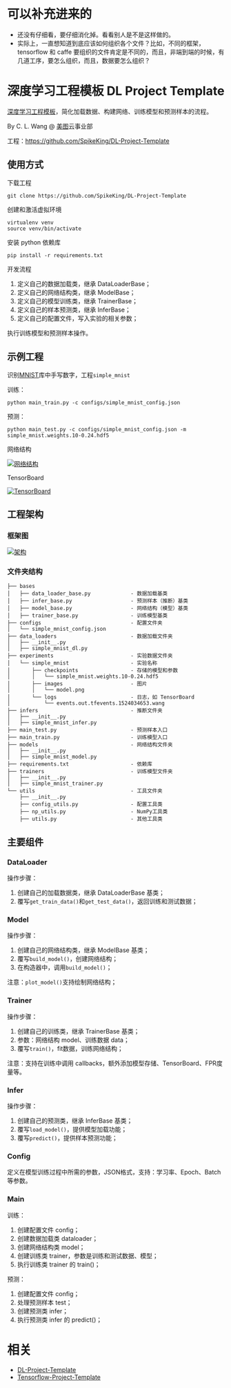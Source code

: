 

# 可以补充进来的

- 还没有仔细看，要仔细消化掉。看看别人是不是这样做的。
- 实际上，一直想知道到底应该如何组织各个文件？比如，不同的框架，tensorflow 和 caffe 要组织的文件肯定是不同的，而且，非端到端的时候，有几道工序，要怎么组织，而且，数据要怎么组织？



# 深度学习工程模板 DL Project Template


[深度学习工程模板](https://github.com/SpikeKing/DL-Project-Template)，简化加载数据、构建网络、训练模型和预测样本的流程。

By C. L. Wang @ [美图](http://www.meipai.com/)云事业部

工程：<https://github.com/SpikeKing/DL-Project-Template>

## 使用方式

下载工程

```
git clone https://github.com/SpikeKing/DL-Project-Template
```

创建和激活虚拟环境

```
virtualenv venv
source venv/bin/activate
```

安装 python 依赖库

```
pip install -r requirements.txt
```

开发流程

1. 定义自己的数据加载类，继承 DataLoaderBase；
2. 定义自己的网络结构类，继承 ModelBase；
3. 定义自己的模型训练类，继承 TrainerBase；
4. 定义自己的样本预测类，继承 InferBase；
5. 定义自己的配置文件，写入实验的相关参数；

执行训练模型和预测样本操作。

## 示例工程

识别[MNIST](http://yann.lecun.com/exdb/mnist/)库中手写数字，工程`simple_mnist`

训练：

```
python main_train.py -c configs/simple_mnist_config.json
```

预测：

```
python main_test.py -c configs/simple_mnist_config.json -m simple_mnist.weights.10-0.24.hdf5
```

网络结构

[![网络结构](https://github.com/SpikeKing/DL-Project-Template/raw/master/doc/model.png)](https://github.com/SpikeKing/DL-Project-Template/blob/master/doc/model.png)

TensorBoard

[![TensorBoard](https://github.com/SpikeKing/DL-Project-Template/raw/master/doc/tb.png)](https://github.com/SpikeKing/DL-Project-Template/blob/master/doc/tb.png)

## 工程架构

### 框架图

[![架构](https://github.com/SpikeKing/DL-Project-Template/raw/master/doc/arc.png)](https://github.com/SpikeKing/DL-Project-Template/blob/master/doc/arc.png)

### 文件夹结构

```
├── bases
│   ├── data_loader_base.py             - 数据加载基类
│   ├── infer_base.py                   - 预测样本（推断）基类
│   ├── model_base.py                   - 网络结构（模型）基类
│   ├── trainer_base.py                 - 训练模型基类
├── configs                             - 配置文件夹
│   └── simple_mnist_config.json
├── data_loaders                        - 数据加载文件夹
│   ├── __init__.py
│   ├── simple_mnist_dl.py
├── experiments                         - 实验数据文件夹
│   └── simple_mnist                    - 实验名称
│       ├── checkpoints                 - 存储的模型和参数
│       │   └── simple_mnist.weights.10-0.24.hdf5
│       ├── images                      - 图片
│       │   └── model.png
│       └── logs                        - 日志，如 TensorBoard
│           └── events.out.tfevents.1524034653.wang
├── infers                              - 推断文件夹
│   ├── __init__.py
│   ├── simple_mnist_infer.py
├── main_test.py                        - 预测样本入口
├── main_train.py                       - 训练模型入口
├── models                              - 网络结构文件夹
│   ├── __init__.py
│   ├── simple_mnist_model.py
├── requirements.txt                    - 依赖库
├── trainers                            - 训练模型文件夹
│   ├── __init__.py
│   ├── simple_mnist_trainer.py
└── utils                               - 工具文件夹
    ├── __init__.py
    ├── config_utils.py                 - 配置工具类
    ├── np_utils.py                     - NumPy工具类
    ├── utils.py                        - 其他工具类
```

## 主要组件

### DataLoader

操作步骤：

1. 创建自己的加载数据类，继承 DataLoaderBase 基类；
2. 覆写`get_train_data()`和`get_test_data()`，返回训练和测试数据；

### Model

操作步骤：

1. 创建自己的网络结构类，继承 ModelBase 基类；
2. 覆写`build_model()`，创建网络结构；
3. 在构造器中，调用`build_model()`；

注意：`plot_model()`支持绘制网络结构；

### Trainer

操作步骤：

1. 创建自己的训练类，继承 TrainerBase 基类；
2. 参数：网络结构 model、训练数据 data；
3. 覆写`train()`，fit数据，训练网络结构；

注意：支持在训练中调用 callbacks，额外添加模型存储、TensorBoard、FPR度量等。

### Infer

操作步骤：

1. 创建自己的预测类，继承 InferBase 基类；
2. 覆写`load_model()`，提供模型加载功能；
3. 覆写`predict()`，提供样本预测功能；

### Config

定义在模型训练过程中所需的参数，JSON格式，支持：学习率、Epoch、Batch等参数。

### Main

训练：

1. 创建配置文件 config；
2. 创建数据加载类 dataloader；
3. 创建网络结构类 model；
4. 创建训练类 trainer，参数是训练和测试数据、模型；
5. 执行训练类 trainer 的 train()；

预测：

1. 创建配置文件 config；
2. 处理预测样本 test；
3. 创建预测类 infer；
4. 执行预测类 infer 的 predict()；










# 相关

- [DL-Project-Template](https://github.com/SpikeKing/DL-Project-Template)
- [Tensorflow-Project-Template](https://github.com/MrGemy95/Tensorflow-Project-Template)
